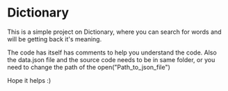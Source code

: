 # Dictionary
This is a simple project on Dictionary, where you can search for words and will be getting back it's meaning.

The code has itself has comments to help you understand the code. Also the data.json file and the source code needs to be in same folder, or you need to change the path of the open("Path_to_json_file")

Hope it helps :)
